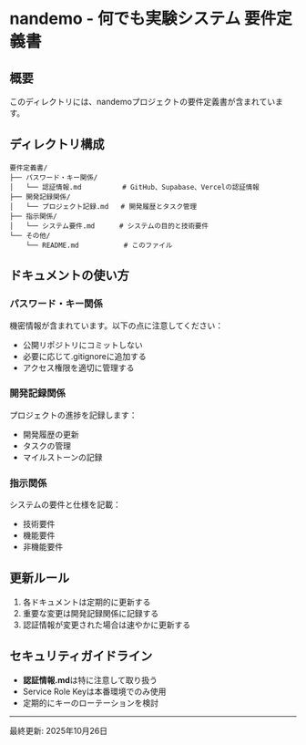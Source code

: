 # nandemo - 何でも実験システム 要件定義書

## 概要
このディレクトリには、nandemoプロジェクトの要件定義書が含まれています。

## ディレクトリ構成

```
要件定義書/
├── パスワード・キー関係/
│   └── 認証情報.md          # GitHub、Supabase、Vercelの認証情報
├── 開発記録関係/
│   └── プロジェクト記録.md   # 開発履歴とタスク管理
├── 指示関係/
│   └── システム要件.md      # システムの目的と技術要件
└── その他/
    └── README.md           # このファイル
```

## ドキュメントの使い方

### パスワード・キー関係
機密情報が含まれています。以下の点に注意してください：
- 公開リポジトリにコミットしない
- 必要に応じて.gitignoreに追加する
- アクセス権限を適切に管理する

### 開発記録関係
プロジェクトの進捗を記録します：
- 開発履歴の更新
- タスクの管理
- マイルストーンの記録

### 指示関係
システムの要件と仕様を記載：
- 技術要件
- 機能要件
- 非機能要件

## 更新ルール
1. 各ドキュメントは定期的に更新する
2. 重要な変更は開発記録関係に記録する
3. 認証情報が変更された場合は速やかに更新する

## セキュリティガイドライン
- **認証情報.md**は特に注意して取り扱う
- Service Role Keyは本番環境でのみ使用
- 定期的にキーのローテーションを検討

---

最終更新: 2025年10月26日
